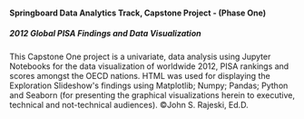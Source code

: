 #### Springboard Data Analytics Track, Capstone Project - (Phase One)
##### 2012 Global PISA Findings and Data Visualization
This Capstone One project is a univariate, data analysis using Jupyter Notebooks for the data visualization of worldwide 2012, 
PISA rankings and scores amongst the OECD nations. HTML was used for displaying the Exploration Slideshow's findings
using Matplotlib; Numpy; Pandas; Python and Seaborn (for presenting the graphical visualizations herein to executive, technical
and not-technical audiences).
©John S. Rajeski, Ed.D.
